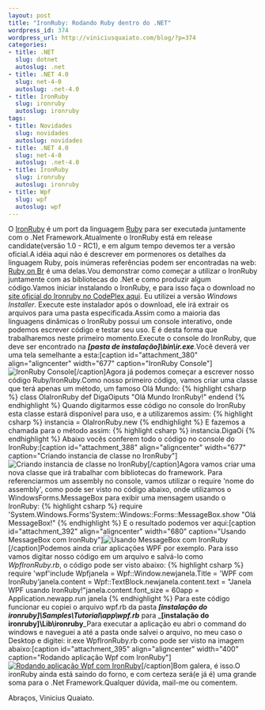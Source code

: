 ```yaml
--- 
layout: post
title: "IronRuby: Rodando Ruby dentro do .NET"
wordpress_id: 374
wordpress_url: http://viniciusquaiato.com/blog/?p=374
categories: 
- title: .NET
  slug: dotnet
  autoslug: .net
- title: .NET 4.0
  slug: net-4-0
  autoslug: .net-4.0
- title: IronRuby
  slug: ironruby
  autoslug: ironruby
tags: 
- title: Novidades
  slug: novidades
  autoslug: novidades
- title: .NET 4.0
  slug: net-4-0
  autoslug: .net-4.0
- title: IronRuby
  slug: ironruby
  autoslug: ironruby
- title: Wpf
  slug: wpf
  autoslug: wpf
---
```

O [IronRuby](http://www.ironruby.net/) é um port da linguagem [Ruby](http://www.ruby-lang.org/pt/) para ser executada juntamente com o .Net Framework.Atualmente o IronRuby está em release candidate(versão 1.0 - RC1), e em algum tempo devemos ter a versão oficial.A idéia aqui não é descrever em pormenores os detalhes da linguagem Ruby, pois inúmeras referências podem ser encontradas na web: [Ruby on Br](http://rubyonbr.org/) é uma delas.Vou demonstrar como começar a utilizar o IronRuby juntamente com as bibliotecas do .Net e como produzir algum código.Vamos iniciar instalando o IronRuby, e para isso faça o download no [site oficial do Ironruby no CodePlex aqui](http://ironruby.codeplex.com/Release/ProjectReleases.aspx?ReleaseId=35312#ReleaseFiles). Eu utilizei a versão _Windows Installer_. Execute este instalador após o download, ele irá extrair os arquivos para uma pasta especificada.Assim como a maioria das linguagens dinâmicas o IronRuby possui um console interativo, onde podemos escrever código e testar seu uso. E é desta forma que trabalharemos neste primeiro momento.Execute o console do IronRuby, que deve ser encontrado na _**[pasta de instalação]\bin\ir.exe**_.Você deverá ver uma tela semelhante a esta:[caption id="attachment_380" align="aligncenter" width="677" caption="IronRuby Console"]![IronRuby Console](http://viniciusquaiato.com/images_posts/IronRuby-Console.jpg "IronRuby Console")[/caption]Agora já podemos começar a escrever nosso código Ruby/IronRuby.Como nosso primeiro código, vamos criar uma classe que terá apenas um método, um famoso Olá Mundo:
{% highlight csharp %}
class OlaIronRuby    def DigaOiputs "Olá Mundo IronRuby!"    endend
{% endhighlight %}
Quando digitarmos esse código no console do IronRuby esta classe estará disponível para uso, e a utilizaremos assim:
{% highlight csharp %}
instancia = OlaIronRuby.new
{% endhighlight %}
E fazemos a chamada para o método assim:
{% highlight csharp %}
instancia.DigaOi
{% endhighlight %}
Abaixo vocês conferem todo o código no console do IronRuby:[caption id="attachment_388" align="aligncenter" width="677" caption="Criando instancia de classe no IronRuby"]![Criando instancia de classe no IronRuby](http://viniciusquaiato.com/images_posts/Criando-instancia-de-classe-no-IronRuby1.jpg "Criando instancia de classe no IronRuby")[/caption]Agora vamos criar uma nova classe que irá trabalhar com bibliotecas do framework. Para referenciarmos um assembly no console, vamos utilizar o require 'nome do assembly', como pode ser visto no código abaixo, onde utilizamos o WindowsForms.MessageBox para exibir uma mensagem usando o IronRuby:
{% highlight csharp %}
require 'System.Windows.Forms'System::Windows::Forms::MessageBox.show "Olá MessageBox!"
{% endhighlight %}
E o resultado podemos ver aqui:[caption id="attachment_392" align="aligncenter" width="680" caption="Usando MessageBox com IronRuby"]![Usando MessageBox com IronRuby](http://viniciusquaiato.com/images_posts/Usando-MessageBox-com-IronRuby.jpg "Usando MessageBox com IronRuby")[/caption]Podemos ainda criar aplicações WPF por exemplo. Para isso vamos digitar nosso código em um arquivo e salvá-lo como _WpfIronRuby.rb_, o código pode ser visto abaixo:
{% highlight csharp %}
require 'wpf'include Wpfjanela = Wpf::Window.newjanela.Title = 'WPF com IronRuby'janela.content = Wpf::TextBlock.newjanela.content.text = "Janela WPF usando IronRuby!"janela.content.font_size = 60app = Application.newapp.run janela
{% endhighlight %}
Para este código funcionar eu copiei o arquivo wpf.rb da pasta _**[instalação do ironruby]\Samples\Tutorial\app\wpf.rb**_ para _**[instalação do ironruby]\Lib\ironruby**_Para executar a aplicação eu abri o command do windows e naveguei a até a pasta onde salvei o arquivo, no meu caso o Desktop e digitei: ir.exe WpfIronRuby.rb como pode ser visto na imagem abaixo:[caption id="attachment_395" align="aligncenter" width="400" caption="Rodando aplicação Wpf com IronRuby"][![Rodando aplicação Wpf com IronRuby](http://viniciusquaiato.com/images_posts/Rodando-app-Wpf-com-IronRuby.jpg "Rodando aplicação Wpf com IronRuby")](http://viniciusquaiato.com/images_posts/Rodando-app-Wpf-com-IronRuby.jpg)[/caption]Bom galera, é isso.O ironRuby ainda está saindo do forno, e com certeza será(e já é) uma grande soma para o .Net Framework.Qualquer dúvida, mail-me ou comentem.

Abraços,
Vinicius Quaiato.
